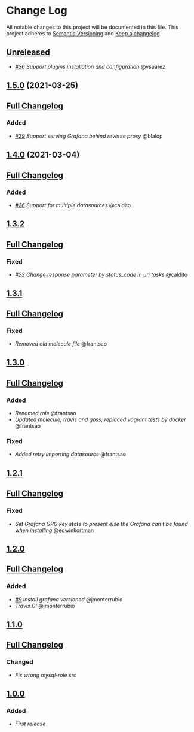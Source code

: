 # Change Log
All notable changes to this project will be documented in this file.
This project adheres to [Semantic Versioning](http://semver.org/) and [Keep a changelog](https://github.com/olivierlacan/keep-a-changelog).

## [Unreleased](https://github.com/idealista/grafana-role/tree/develop)
- *[#36](https://github.com/idealista/grafana_role/issues/36) Support plugins installation and configuration* @vsuarez

## [1.5.0](https://github.com/idealista/grafana_role/tree/1.5.0) (2021-03-25)
## [Full Changelog](https://github.com/idealista/grafana_role/compare/1.4.0...1.5.0)
### Added
- *[#29](https://github.com/idealista/grafana_role/issues/29) Support serving Grafana behind reverse proxy* @blalop

## [1.4.0](https://github.com/idealista/grafana_role/tree/1.4.0) (2021-03-04)
## [Full Changelog](https://github.com/idealista/grafana_role/compare/1.3.2...1.4.0)
### Added
- *[#26](https://github.com/idealista/grafana_role/issues/26) Support for multiple datasources* @caldito

## [1.3.2](https://github.com/idealista/grafana_role/tree/1.3.2)
## [Full Changelog](https://github.com/idealista/grafana_role/compare/1.3.1...1.3.2)
### Fixed
- *[#22](https://github.com/idealista/grafana_role/issues/22) Change response parameter by status_code in uri tasks* @caldito

## [1.3.1](https://github.com/idealista/grafana_role/tree/1.3.1)
## [Full Changelog](https://github.com/idealista/grafana_role/compare/1.3.0...1.3.1)
### Fixed
- *Removed old molecule file* @frantsao

## [1.3.0](https://github.com/idealista/grafana_role/tree/1.3.0)
## [Full Changelog](https://github.com/idealista/grafana_role/compare/1.2.1...1.3.0)
### Added
- *Renamed role* @frantsao
- *Updated molecule, travis and goss; replaced vagrant tests by docker* @frantsao
### Fixed
- *Added retry importing datasource* @frantsao

## [1.2.1](https://github.com/idealista/grafana_role/tree/1.2.1)
## [Full Changelog](https://github.com/idealista/grafana_role/compare/1.2.0...1.2.1)
### Fixed
- *Set Grafana GPG key state to present else the Grafana can't be found when installing* @edwinkortman

## [1.2.0](https://github.com/idealista/grafana_role/tree/1.2.0)
## [Full Changelog](https://github.com/idealista/grafana_role/compare/1.1.0...1.2.0)
### Added
- *[#9](https://github.com/idealista/grafana_role/issues/9) Install grafana versioned* @jmonterrubio
- *Travis CI* @jmonterrubio

## [1.1.0](https://github.com/idealista/grafana_role/tree/1.1.0)
## [Full Changelog](https://github.com/idealista/grafana_role/compare/1.0.0...1.1.0)
### Changed
- *Fix wrong mysql-role src*

## [1.0.0](https://github.com/idealista/grafana_role/tree/1.0.0)
### Added
- *First release*
